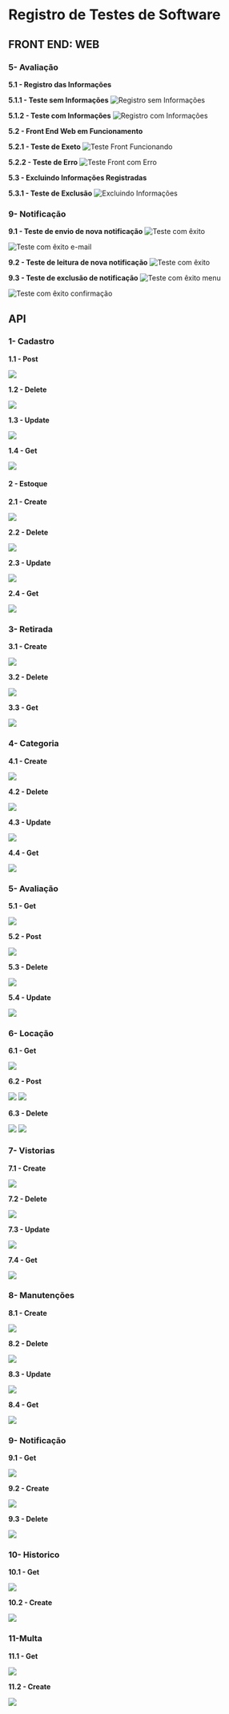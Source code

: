 # Registro de Testes de Software
 ## FRONT END: WEB
 

 ### 5- Avaliação
 **5.1 - Registro das Informações**

 **5.1.1 - Teste sem Informações**
![Registro sem Informações](img/registrofront-sem-inf-avaliacao.png)
 
 **5.1.2 - Teste com Informações**
![Registro com Informações](img/registrofront-com-inf-avaliacao.png)

**5.2 - Front End Web em Funcionamento**

 **5.2.1 - Teste de Exeto**
![Teste Front Funcionando](img/registrofront-funcionado-avaliacao.png)

 **5.2.2 - Teste de Erro**
![Teste Front com Erro](img/registrofront-erro-avaliacao.png)

**5.3 - Excluindo Informações Registradas**

 **5.3.1 - Teste de Exclusão**
![Excluindo Informações](img/registrofront-sem-inf-avaliacao.png)

  ### 9- Notificação
**9.1 - Teste de envio de nova notificação**
 ![Teste com êxito](img/not_test_002.jpg)

 ![Teste com êxito e-mail](img/not_test_003.jpg)

**9.2 - Teste de leitura de nova notificação**
 ![Teste com êxito](img/not_test_004.jpg)
 
 **9.3 - Teste de exclusão de notificação**
 ![Teste com êxito menu](img/not_test_005.jpg)

 ![Teste com êxito confirmação](img//not_test_006.jpg)

##
## API
### 1- Cadastro 
 **1.1 - Post**

  ![](img/post-api-cadastro.png)

 **1.2 - Delete**
  
  ![](img/delete-api-cadastro-junto.png)
 
**1.3 - Update**
 
  ![](img/update-api%20cadastro.png)
 
**1.4 - Get**

 ![](img/get-api-cadastro.png)

#### 2 - Estoque
**2.1 - Create**

 ![](img/post-api-estoque.png)

**2.2 - Delete**
 
  ![](img/delete-api-estoque.png)

**2.3 - Update**

 ![](img/update-api-estoque.png)

**2.4 - Get**

  ![](img/get-api-estoque.png)

### 3- Retirada
**3.1 - Create**

  ![](img/post-api-retirada.png)

**3.2 - Delete**
 
 ![](img/delete-api-retirada.png)

**3.3 - Get**

 ![](img/get-api-retirada.png)

  ### 4- Categoria
**4.1 - Create**

 ![](img/get-api-categoria.png)


**4.2 - Delete**

 ![](img/delete-api-categoria.png)

 **4.3 - Update**

![](img/update-api-categoria.png)

**4.4 - Get**

![](img/get-api-categoria.png)

 ### 5- Avaliação

**5.1 - Get**

![](img/get-api-avaliacao.jpg)

**5.2 - Post**

![](img/post-api-avaliacao.jpg)

**5.3 - Delete**

![](img/delete-api-avaliacao.jpg)

 **5.4 - Update**

![](img/put-api-avaliacao.jpg)

 ### 6- Locação

**6.1 - Get**

![](img/Get%20Loc.png)

**6.2 - Post**

![](img/Post_LOC1.png)
![](img/Post_LOC2.png)


**6.3 - Delete**

![](img/Delete%20LOC.png)
![](img/Delete%20LOC2.png)

  ### 7- Vistorias
**7.1 - Create**

 ![](img/post-api-vistoria.png)


**7.2 - Delete**

 ![](img/delete-api-vistoria.png)

 **7.3 - Update**

![](img/update-api-vistoria.png)

**7.4 - Get**

![](img/get-api-vistoria.png)

  ### 8- Manutenções
**8.1 - Create**

 ![](img/post-api-manutencao.png)


**8.2 - Delete**

 ![](img/delete-api-manutencao.png)

 **8.3 - Update**

![](img/put-api-manutencao.png)

**8.4 - Get**

![](img/get-api-manutencao.png)

  ### 9- Notificação
**9.1 - Get**

 ![](img/notification_get.jpg)


**9.2 - Create**

 ![](img/notification_post.jpg)

 **9.3 - Delete**

 ![](img/notification_delete.jpg)

   ### 10- Historico
**10.1 - Get**

 ![](img/trabalhando.png)


**10.2 - Create**

 ![](img/trabalhando.png)

   ### 11-Multa
**11.1 - Get**

 ![](img/trabalhando.png)


**11.2 - Create**

 ![](img/trabalhando.png)

